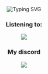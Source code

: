 <div align="center">
  <img src="https://readme-typing-svg.demolab.com?font=Jetbrains+Mono&pause=1000&color=F7F7F7&center=true&vCenter=true&random=false&width=435&lines=butterflykn1fe's+profile" alt="Typing SVG" /></a>
</div>

<h3 align="center">Listening to:</h3>
<p align="center">
  <a href="https://open.spotify.com/user/9rw7t8m3qu4guyctak6mt43lj"><img src="https://spotify-github-profile.vercel.app/api/view?uid=9rw7t8m3qu4guyctak6mt43lj&cover_image=false&theme=novatorem&show_offline=false&bar_color=&bar_color_cover=false"></a>
</p>

<h3 align="center">My discord</h3>

<div align="center">
    <a href="https://discord.com/users/900035490797994035" title="Discord Profile"><img src="https://lanyard.cnrad.dev/api/900035490797994035/animated=true?showDisplayName=true&idleMessage=nothing&bg=00000"></a>
</div>

